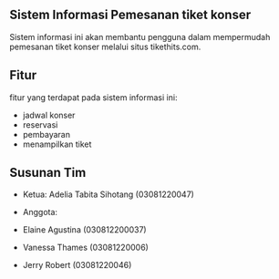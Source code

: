 ## Sistem Informasi Pemesanan tiket konser

Sistem informasi ini akan membantu pengguna dalam mempermudah pemesanan tiket konser melalui situs tikethits.com.

## Fitur
fitur yang terdapat pada sistem informasi ini:
- jadwal konser
- reservasi
- pembayaran
- menampilkan tiket

## Susunan Tim
- Ketua: Adelia Tabita Sihotang (03081220047)

- Anggota:
- Elaine Agustina (030812200037)
- Vanessa Thames (03081220006)
- Jerry Robert (03081220046)

